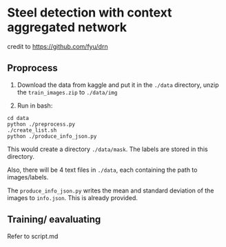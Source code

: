 # Steel detection with context aggregated network

credit to https://github.com/fyu/drn

## Proprocess

1. Download the data from kaggle and put it in the `./data` directory, unzip the `train_images.zip` to `./data/img`

2. Run in bash:
```
cd data
python ./preprocess.py
./create_list.sh
python ./produce_info_json.py
```
This would create a directory `./data/mask`. The labels are stored in this directory.

Also, there will be 4 text files in `./data`, each containing the path to images/labels.

The `produce_info_json.py` writes the mean and standard deviation of the images to `info.json`. This is already provided.

## Training/ eavaluating
Refer to script.md
